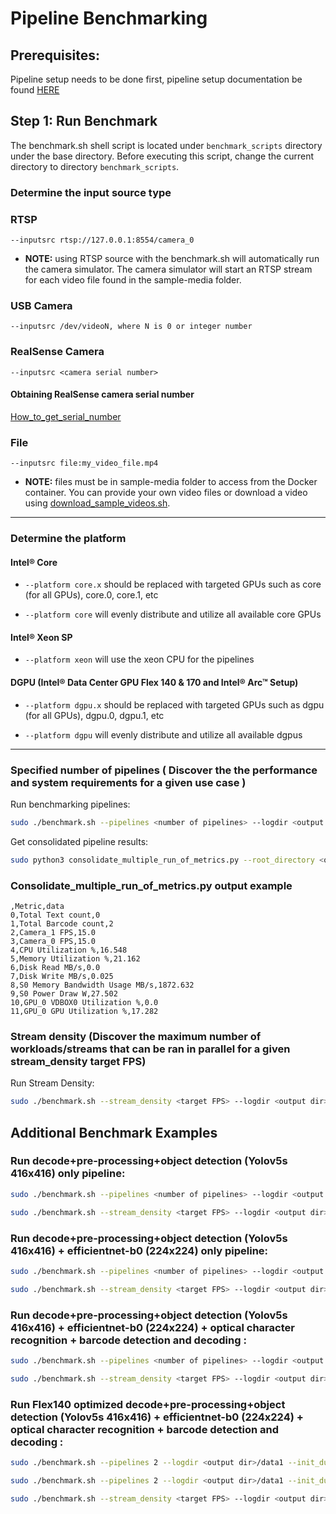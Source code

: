 # Pipeline Benchmarking

## Prerequisites: 
Pipeline setup needs to be done first, pipeline setup documentation be found [HERE](./pipelinesetup.md)

## Step 1: Run Benchmark
The benchmark.sh shell script is located under `benchmark_scripts` directory under the base directory.  Before executing this script,
change the current directory to directory `benchmark_scripts`.

### Determine the input source type

### RTSP

    --inputsrc rtsp://127.0.0.1:8554/camera_0

- **__NOTE:__** using RTSP source with the benchmark.sh will automatically run the camera simulator. The camera simulator will start an RTSP stream for each video file found in the sample-media folder.

### USB Camera

    --inputsrc /dev/videoN, where N is 0 or integer number

### RealSense Camera

    --inputsrc <camera serial number> 

#### Obtaining RealSense camera serial number

[How_to_get_serial_number](./camera_serial_number.md)

### File

    --inputsrc file:my_video_file.mp4

- **__NOTE:__** files must be in sample-media folder to access from the Docker container. You can provide your own video files or download a video using [download_sample_videos.sh](https://github.com/intel-retail/vision-self-checkout/benchmark-scripts/download_sample_videos.sh).


---

### Determine the platform

#### Intel® Core

- `--platform core.x` should be replaced with targeted GPUs such as core (for all GPUs), core.0, core.1, etc

- `--platform core` will evenly distribute and utilize all available core GPUs

#### Intel® Xeon SP

- `--platform xeon` will use the xeon CPU for the pipelines

#### DGPU (Intel® Data Center GPU Flex 140 & 170 and Intel® Arc™ Setup)

- `--platform dgpu.x` should be replaced with targeted GPUs such as dgpu (for all GPUs), dgpu.0, dgpu.1, etc

- `--platform dgpu` will evenly distribute and utilize all available dgpus

---

### Specified number of pipelines ( Discover the the performance and system requirements for a given use case )

Run benchmarking pipelines:
```bash
sudo ./benchmark.sh --pipelines <number of pipelines> --logdir <output dir>/data --init_duration 30 --duration 120 --platform <core|xeon|dgpu.x> --inputsrc <ex:4k rtsp stream with 10 objects>
```

Get consolidated pipeline results:
```bash
sudo python3 consolidate_multiple_run_of_metrics.py --root_directory <output dir>/ --output <output dir>/consolidated.csv
```

### Consolidate_multiple_run_of_metrics.py output example
```
,Metric,data
0,Total Text count,0
1,Total Barcode count,2
2,Camera_1 FPS,15.0
3,Camera_0 FPS,15.0
4,CPU Utilization %,16.548
5,Memory Utilization %,21.162
6,Disk Read MB/s,0.0
7,Disk Write MB/s,0.025
8,S0 Memory Bandwidth Usage MB/s,1872.632
9,S0 Power Draw W,27.502
10,GPU_0 VDBOX0 Utilization %,0.0
11,GPU_0 GPU Utilization %,17.282
```

### Stream density (Discover the maximum number of workloads/streams that can be ran in parallel for a given stream_density target FPS)

Run Stream Density:
```bash
sudo ./benchmark.sh --stream_density <target FPS> --logdir <output dir>/data --init_duration 30 --duration 120 --platform <core|xeon|dgpu.x> --inputsrc <ex:4k rtsp stream with 10 objects>
```


## Additional Benchmark Examples

### Run decode+pre-processing+object detection (Yolov5s 416x416) only pipeline:

```bash
sudo ./benchmark.sh --pipelines <number of pipelines> --logdir <output dir>/data --init_duration 30 --duration 120 --platform <core|xeon|dgpu.x> --inputsrc <4k rtsp stream with 5 objects> --ocr_disabled --barcode_disabled --classification_disabled
```

```bash
sudo ./benchmark.sh --stream_density <target FPS> --logdir <output dir>/data --init_duration 30 --duration 120 --platform <core|xeon|dgpu.x> --inputsrc <ex:4k rtsp stream with 10 objects> --ocr_disabled --barcode_disabled --classification_disabled
```

### Run decode+pre-processing+object detection (Yolov5s 416x416) + efficientnet-b0 (224x224) only pipeline:

```bash
sudo ./benchmark.sh --pipelines <number of pipelines> --logdir <output dir>/data --init_duration 30 --duration 120 --platform <core|xeon|dgpu.x> --inputsrc <4k rtsp stream with 5 objects> --ocr_disabled --barcode_disabled
```

```bash
sudo ./benchmark.sh --stream_density <target FPS> --logdir <output dir>/data --init_duration 30 --duration 120 --platform <core|xeon|dgpu.x> --inputsrc <ex:4k rtsp stream with 10 objects> --ocr_disabled --barcode_disabled
```

### Run  decode+pre-processing+object detection (Yolov5s 416x416) + efficientnet-b0 (224x224) + optical character recognition + barcode detection and decoding :

```bash
sudo ./benchmark.sh --pipelines <number of pipelines> --logdir <output dir>/data --init_duration 30 --duration 120 --platform <core|xeon|dgpu.x> --inputsrc <4k rtsp stream with 5 objects> --ocr 5 GPU
```

```bash
sudo ./benchmark.sh --stream_density <target FPS> --logdir <output dir>/data --init_duration 30 --duration 120 --platform <core|xeon|dgpu.x> --inputsrc <ex:4k rtsp stream with 10 objects> --ocr 5 GPU
```

### Run  Flex140 optimized decode+pre-processing+object detection (Yolov5s 416x416) + efficientnet-b0 (224x224) + optical character recognition + barcode detection and decoding :
```bash
sudo ./benchmark.sh --pipelines 2 --logdir <output dir>/data1 --init_duration 30 --duration 120 --platform dgpu.0 --inputsrc <4k rtsp stream with 5 objects> --ocr 5 GPU

sudo ./benchmark.sh --pipelines 2 --logdir <output dir>/data1 --init_duration 30 --duration 120 --platform dgpu.1 --inputsrc <4k rtsp stream with 5 objects> --ocr 5 GPU
```

```bash
sudo ./benchmark.sh --stream_density <target FPS> --logdir <output dir>/data --init_duration 30 --duration 120 --platform dgpu --inputsrc <ex:4k rtsp stream with 10 objects> --ocr 5 GPU
```
